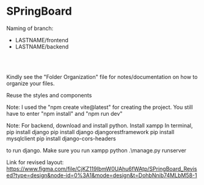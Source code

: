 # SPringBoard

Naming of branch: <br />
* LASTNAME/frontend
* LASTNAME/backend
<br />
<br />

Kindly see the "Folder Organization" file for notes/documentation on how to organize your files. <br />

Reuse the styles and components
<br />

Note: I used the "npm create vite@latest" for creating the project. You still have to enter "npm install" and "npm run dev"

Note: For backend, download and install python. Install xampp
In terminal,
pip install django
pip install django djangorestframework
pip install mysqlclient
pip install django-cors-headers


to run django. Make sure you run xampp
python .\manage.py runserver

Link for revised layout: https://www.figma.com/file/CjKZ119IbmW0UAhu6fWAtp/SPringBoard_Revised?type=design&node-id=0%3A1&mode=design&t=DohbNnib74MLbM58-1

